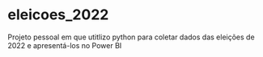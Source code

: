 # eleicoes_2022
Projeto pessoal em que utitlizo python para coletar dados das eleições de 2022 e apresentá-los no Power BI
